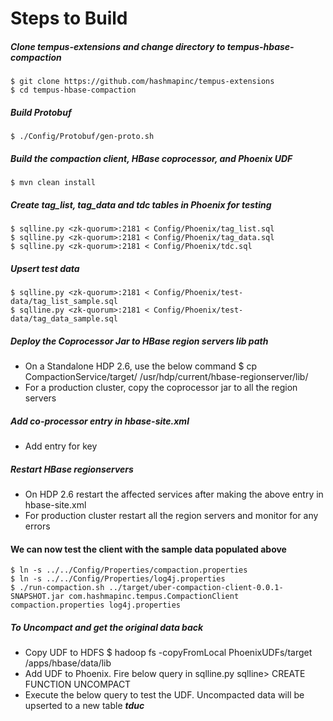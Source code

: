 # Steps to Build

##### Clone tempus-extensions and change directory to _tempus-hbase-compaction_ 
    $ git clone https://github.com/hashmapinc/tempus-extensions
    $ cd tempus-hbase-compaction
##### Build Protobuf
    $ ./Config/Protobuf/gen-proto.sh
##### Build the compaction client, HBase coprocessor, and Phoenix UDF
    $ mvn clean install
##### Create tag_list, tag_data and tdc tables in Phoenix for testing 
    $ sqlline.py <zk-quorum>:2181 < Config/Phoenix/tag_list.sql
    $ sqlline.py <zk-quorum>:2181 < Config/Phoenix/tag_data.sql
    $ sqlline.py <zk-quorum>:2181 < Config/Phoenix/tdc.sql
##### Upsert test data
    $ sqlline.py <zk-quorum>:2181 < Config/Phoenix/test-data/tag_list_sample.sql
    $ sqlline.py <zk-quorum>:2181 < Config/Phoenix/test-data/tag_data_sample.sql
##### Deploy the Coprocessor Jar to HBase region servers lib path
- On a Standalone HDP 2.6, use the below command
    $ cp CompactionService/target/ /usr/hdp/current/hbase-regionserver/lib/
- For a production cluster, copy the coprocessor jar to all the region servers
##### Add co-processor entry in hbase-site.xml
- Add entry for key
##### Restart HBase regionservers
- On HDP 2.6 restart the affected services after making the above entry in hbase-site.xml
- For production cluster restart all the region servers and monitor for any errors 
#### We can now test the client with the sample data populated above  
    $ ln -s ../../Config/Properties/compaction.properties
    $ ln -s ../../Config/Properties/log4j.properties
    $ ./run-compaction.sh ../target/uber-compaction-client-0.0.1-SNAPSHOT.jar com.hashmapinc.tempus.CompactionClient compaction.properties log4j.properties
##### To Uncompact and get the original data back
- Copy UDF to HDFS
    $ hadoop fs -copyFromLocal PhoenixUDFs/target /apps/hbase/data/lib
- Add UDF to Phoenix. Fire below query in sqlline.py
    sqlline> CREATE FUNCTION UNCOMPACT
- Execute the below query to test the UDF. Uncompacted data will be upserted to a new table **_tduc_**



